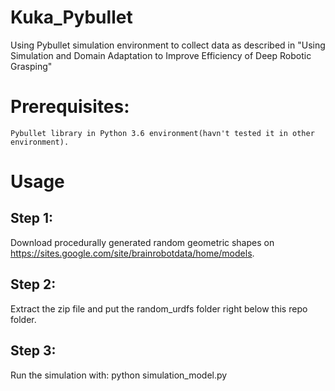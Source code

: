 # Kuka_Pybullet
Using Pybullet simulation environment to collect data as described in "Using Simulation and Domain Adaptation to Improve Efficiency of Deep Robotic Grasping"

# Prerequisites:
	Pybullet library in Python 3.6 environment(havn't tested it in other environment).

# Usage
## Step 1:
Download procedurally generated random geometric shapes on https://sites.google.com/site/brainrobotdata/home/models.

## Step 2:
Extract the zip file and put the random_urdfs folder right below this repo folder.

## Step 3:
Run the simulation with: python simulation_model.py
	


